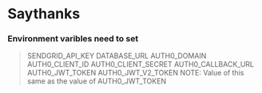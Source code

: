 # Saythanks

### Environment varibles need to set
 > SENDGRID_API_KEY
 > DATABASE_URL
 > AUTH0_DOMAIN
 > AUTH0_CLIENT_ID
 > AUTH0_CLIENT_SECRET
 > AUTH0_CALLBACK_URL
 > AUTH0_JWT_TOKEN
 > AUTH0_JWT_V2_TOKEN    NOTE: Value of this same as the value of AUTH0_JWT_TOKEN
